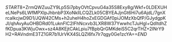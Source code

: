 $START$8+ZrmQWZuuZY9Lp5Si7pbyOVtCpvuG4a35S8Exy8g/Wkf+0LDEXUHeLNePs6LWfMPXIpJhbnbP3XoNkllLCQZLk05CBYEAJjnGt6Hi7u6AjdL/7gnXrcaIkcjwD9D1/JQW42CMs+h2uheH4hoZxEGDGAf0piJOMzXbQfP/GJydgpKJl/qhAvyAuOHBDRd01LuknFlC2IFhNcxvb3LXR8W37YwwhcTJuHgl+QdItdhZfKDpua3KWjuOwx+sz4A8KEjtCAkLpiu7fBpbQrGMKdeiS5C2qrTHZ+2INrY9H2+RAVndmE3TZ1GR7b1UrVKX4SLQZl6fx7lr7qgy0Ge1zcYA==$END$